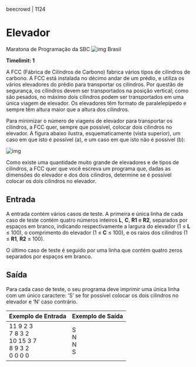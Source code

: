 beecrowd | 1124

# Elevador

Maratona de Programação da SBC ![img](https://resources.beecrowd.com.br/gallery/images/flags/br.gif) Brasil

**Timelimit: 1**

A FCC (Fábrica de Cilindros de Carbono) fabrica vários tipos de cilindros de carbono. A FCC está instalada no décimo andar de um prédio, e utiliza os vários elevadores do prédio para transportar os cilindros. Por questão de segurança, os cilindros devem ser transportados na posição vertical; como são pesados, no máximo dois cilindros podem ser transportados em uma única viagem de elevador. Os elevadores têm formato de paralelepípedo e sempre têm altura maior que a altura dos cilindros.

Para minimizar o número de viagens de elevador para transportar os cilindros, a FCC quer, sempre que possível, colocar dois cilindros no elevador. A figura abaixo ilustra, esquematicamente (vista superior), um caso em que isto é possível (a), e um caso em que isto não é possível (b):



![img](https://resources.beecrowd.com.br/gallery/images/problems/UOJ_1124.png)

Como existe uma quantidade muito grande de elevadores e de tipos de cilindros, a FCC quer que você escreva um programa que, dadas as dimensões do elevador e dos dois cilindros, determine se é possível colocar os dois cilindros no elevador.

## Entrada

A entrada contém vários casos de teste. A primeira e única linha de cada caso de teste contém quatro números inteiros **L**, **C**, **R1** e **R2**, separados por espaços em branco, indicando respectivamente a largura do elevador (1 ≤ **L** ≤ 100), o comprimento do elevador (1 ≤ **C** ≤ 100), e os raios dos cilindros (1 ≤ **R1**, **R2** ≤ 100).

O último caso de teste é seguido por uma linha que contém quatro zeros separados por espaços em branco.

## Saída

Para cada caso de teste, o seu programa deve imprimir uma única linha com um único caractere: ‘S’ se for possível colocar os dois cilindros no elevador e ‘N’ caso contrário.

| Exemplo de Entrada                                           | Exemplo de Saída          |
| ------------------------------------------------------------ | ------------------------- |
| 11 9 2 3 <br />7 8 3 2 <br />10 15 3 7 <br />8 9 3 2 <br />0 0 0 0 | S <br />N <br />N <br />S |